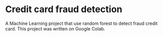 # Credit card fraud detection

A Machine Learning project that use random forest to detect fraud credit card.
This project was written on Google Colab.
